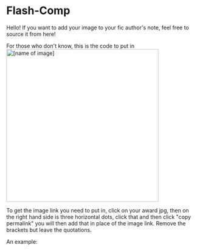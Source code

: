 # Flash-Comp

Hello! If you want to add your image to your fic author's note, feel free to source it from here!

For those who don't know, this is the code to put in
<img src="[the image link]" alt="[name of image]" width="400" height="400" />

To get the image link you need to put in, click on your award jpg, then on the right hand side is three horizontal dots, click that and then click "copy permalink" you will then add that in place of the image link. Remove the brackets but leave the quotations. 

An example:
